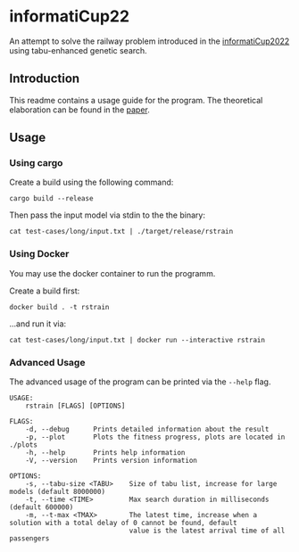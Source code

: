 # informatiCup22

An attempt to solve the railway problem introduced in the [informatiCup2022](https://informaticup.github.io/competition/20-current) using tabu-enhanced genetic search.

## Introduction

This readme contains a usage guide for the program. The theoretical elaboration can be found in the [paper](paper/paper.pdf).

## Usage

### Using cargo

Create a build using the following command:

```shell
cargo build --release
```

Then pass the input model via stdin to the the binary:

```shell
cat test-cases/long/input.txt | ./target/release/rstrain
```

### Using Docker

You may use the docker container to run the programm.

Create a build first:

```shell
docker build . -t rstrain
```

...and run it via:

```shell
cat test-cases/long/input.txt | docker run --interactive rstrain
```

### Advanced Usage

The advanced usage of the program can be printed via the `--help` flag.

```shell
USAGE:
    rstrain [FLAGS] [OPTIONS]

FLAGS:
    -d, --debug      Prints detailed information about the result
    -p, --plot       Plots the fitness progress, plots are located in ./plots
    -h, --help       Prints help information
    -V, --version    Prints version information

OPTIONS:
    -s, --tabu-size <TABU>    Size of tabu list, increase for large models (default 8000000)
    -t, --time <TIME>         Max search duration in milliseconds (default 600000)
    -m, --t-max <TMAX>        The latest time, increase when a solution with a total delay of 0 cannot be found, default
                              value is the latest arrival time of all passengers
```
